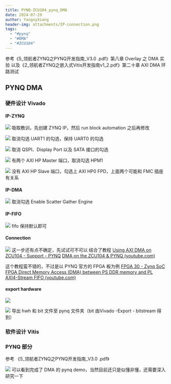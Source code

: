 ```yaml
---
title: PYNQ-ZCU104_pynq_DMA
date: 2024-07-29
author: YangxyXiang
header-img: attachments/IP-connection.png
tags:
  - "#pynq"
  - "#DMA"
  - "#ZCU104"
---
```



参考《5_领航者ZYNQ之PYNQ开发指南_V3.0 .pdf》第八章 Overlay 之 DMA 实验
以及《2_领航者ZYNQ之嵌入式Vitis开发指南v1_2.pdf》第二十章 AXI DMA 环路测试

## PYNQ DMA

### 硬件设计 Vivado

#### IP-ZYNQ

![](attachments/IP-zynq-PS.png)
吸取教训，先创建 ZYNQ IP，然后 run block automation 之后再修改

![](attachments/IP-zynq-PS-UART1.png)
取消勾选 UART1 的勾选，保持 UART0 的勾选

![](attachments/IP-zynq-PS-QSPI.png)
取消 QSPI、Display Port 以及 SATA 接口的勾选

![](attachments/IP-zynq-PS-AXI-HP-master.png)
有两个 AXI HP Master 端口，取消勾选 HPM1

![](attachments/IP-zynq-PS-AXI-HP-slave.png)
没有 AXI HP Slave 端口，勾选上 AXI HP0 FPD，上面两个可能和 FMC 插座有关系

#### IP-DMA
![](attachments/IP-dma.png)
取消勾选 Enable Scatter Gather Engine

#### IP-FIFO
![](attachments/IP-fifo.png)
fifo 保持默认即可

#### Connection
![](attachments/IP-connection.png)
这一步还有点不确定，先试试可不可以
结合了教程
[Using AXI DMA on ZCU104 - Support - PYNQ](https://discuss.pynq.io/t/using-axi-dma-on-zcu104/779)
[DMA on the ZCU104 & PYNQ (youtube.com)](https://www.youtube.com/watch?v=6wnvDvvyDeQ)

这个教程蛮不错的，不过是以 PYNQ 官方的 FPGA 板为例
[FPGA 30 - Zynq SoC FPGA Direct Memory Access (DMA) between PS DDR memory and PL AXI4-Stream FIFO (youtube.com)](https://www.youtube.com/watch?v=tQpt2N7__NQ)

#### export hardware
![](attachments/export-hardware.png)


![](attachments/Pasted%20image%2020240729104818.png)
导出 hwh 和 bit 文件至 pynq 文件夹（bit 由Vivado -Export - bitstream 得到）
### 软件设计 Vitis

### PYNQ 部分
参考 《5_领航者ZYNQ之PYNQ开发指南_V3.0 .pdf》

![](attachments/pynq-dma-success.png)
可以看到完成了 DMA 的 pynq demo，当然目前还只是似懂非懂，还需要深入研究一下
